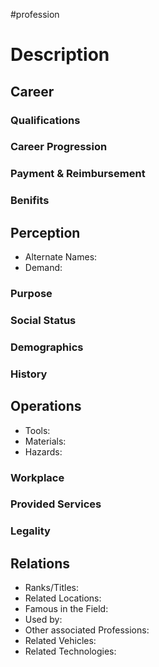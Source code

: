 #profession 
# Description

## Career
### Qualifications

### Career Progression

### Payment & Reimbursement

### Benifits

## Perception
- Alternate Names:
- Demand:

### Purpose

### Social Status

### Demographics

### History

## Operations
- Tools:
- Materials:
- Hazards: 

### Workplace

### Provided Services

### Legality

## Relations
- Ranks/Titles:
- Related Locations:
- Famous in the Field:
- Used by:
- Other associated Professions:
- Related Vehicles:
- Related Technologies: